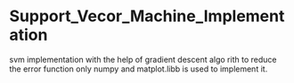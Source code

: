 # Support_Vecor_Machine_Implementation
svm implementation with the help of gradient descent algo rith to reduce the error function only numpy and matplot.libb is used to implement it.

